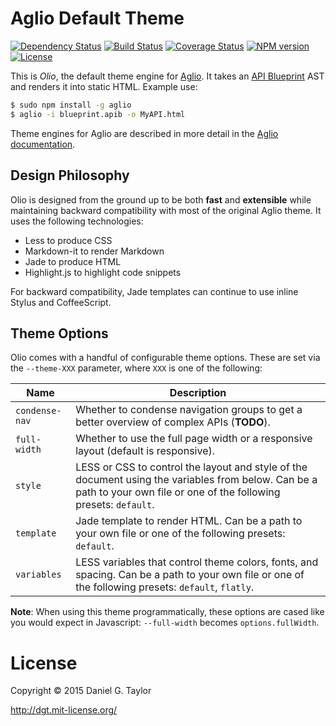 # Aglio Default Theme

[![Dependency Status](https://img.shields.io/david/danielgtaylor/aglio/olio-theme.svg)](https://david-dm.org/danielgtaylor/aglio) [![Build Status](http://img.shields.io/travis/danielgtaylor/aglio/olio-theme.svg)](https://travis-ci.org/danielgtaylor/aglio) [![Coverage Status](http://img.shields.io/coveralls/danielgtaylor/aglio/olio-theme.svg)](https://coveralls.io/r/danielgtaylor/aglio) [![NPM version](http://img.shields.io/npm/v/aglio-theme-olio.svg)](https://www.npmjs.org/package/aglio-theme-olio) [![License](http://img.shields.io/npm/l/aglio-theme-olio.svg)](https://www.npmjs.org/package/aglio-theme-olio)

This is *Olio*, the default theme engine for [Aglio](https://github.com/danielgtaylor/aglio). It takes an [API Blueprint](http://apiblueprint.org/) AST and renders it into static HTML. Example use:

```bash
$ sudo npm install -g aglio
$ aglio -i blueprint.apib -o MyAPI.html
```

Theme engines for Aglio are described in more detail in the [Aglio documentation]().

## Design Philosophy
Olio is designed from the ground up to be both **fast** and **extensible** while maintaining backward compatibility with most of the original Aglio theme. It uses the following technologies:

* Less to produce CSS
* Markdown-it to render Markdown
* Jade to produce HTML
* Highlight.js to highlight code snippets

For backward compatibility, Jade templates can continue to use inline Stylus and CoffeeScript.

## Theme Options

Olio comes with a handful of configurable theme options. These are set via the `--theme-XXX` parameter, where `XXX` is one of the following:

Name           | Description
-------------- | ------------------
`condense-nav` | Whether to condense navigation groups to get a better overview of complex APIs (**TODO**).
`full-width`   | Whether to use the full page width or a responsive layout (default is responsive).
`style`        | LESS or CSS to control the layout and style of the document using the variables from below. Can be a path to your own file or one of the following presets: `default`.
`template`     | Jade template to render HTML. Can be a path to your own file or one of the following presets: `default`.
`variables`    | LESS variables that control theme colors, fonts, and spacing. Can be a path to your own file or one of the following presets: `default`, `flatly`.

**Note**: When using this theme programmatically, these options are cased like you would expect in Javascript: `--full-width` becomes `options.fullWidth`.

License
=======
Copyright &copy; 2015 Daniel G. Taylor

http://dgt.mit-license.org/
